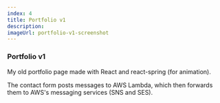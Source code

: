 ```yaml
---
index: 4
title: Portfolio v1
description:
imageUrl: portfolio-v1-screenshot
---
```

### Portfolio v1

My old portfolio page made with React and react-spring (for animation).  

The contact form posts messages to AWS Lambda, which then forwards them to AWS's messaging services (SNS and SES).